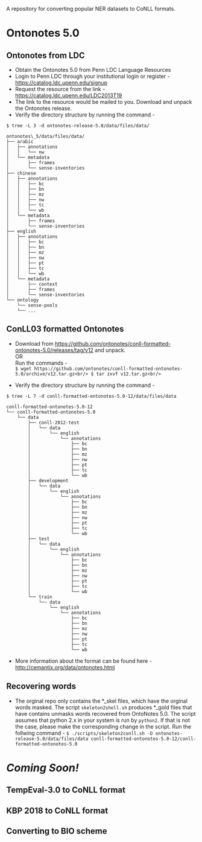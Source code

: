 A repository for converting popular NER datasets to CoNLL formats.

# Ontonotes 5.0

## Ontonotes from LDC

* Obtain the Ontonotes 5.0 from Penn LDC Language Resources
* Login to Penn LDC through your institutional login or register - https://catalog.ldc.upenn.edu/signup<br />
* Request the resource from the link - https://catalog.ldc.upenn.edu/LDC2013T19
* The link to the resource would be mailed to you. Download and unpack the Ontonotes release. 
* Verify the directory structure by running the command - 

``
$ tree -L 3 -d ontonotes-release-5.0/data/files/data/
``
```
ontonotes\_5/data/files/data/
├── arabic
│   ├── annotations
│   │   └── nw
│   └── metadata
│       ├── frames
│       └── sense-inventories
├── chinese
│   ├── annotations
│   │   ├── bc
│   │   ├── bn
│   │   ├── mz
│   │   ├── nw
│   │   ├── tc
│   │   └── wb
│   └── metadata
│       ├── frames
│       └── sense-inventories
├── english
│   ├── annotations
│   │   ├── bc
│   │   ├── bn
│   │   ├── mz
│   │   ├── nw
│   │   ├── pt
│   │   ├── tc
│   │   └── wb
│   └── metadata
│       ├── context
│       ├── frames
│       └── sense-inventories
└── ontology
    └── sense-pools
    └── ...
```
<tree>
    
## ConLL03 formatted Ontonotes 

* Download from https://github.com/ontonotes/conll-formatted-ontonotes-5.0/releases/tag/v12 and unpack.<br/>
OR<br/> 
Run the commands -<br/>
``
$ wget https://github.com/ontonotes/conll-formatted-ontonotes-5.0/archive/v12.tar.gz<br/>
$ tar zxvf v12.tar.gz<br/>
``

* Verify the directory structure by running the command - 
```
$ tree -L 7 -d conll-formatted-ontonotes-5.0-12/data/files/data
```
```
conll-formatted-ontonotes-5.0-12
└── conll-formatted-ontonotes-5.0
    └── data
        ├── conll-2012-test
        │   └── data
        │       └── english
        │           └── annotations
        │               ├── bc
        │               ├── bn
        │               ├── mz
        │               ├── nw
        │               ├── pt
        │               ├── tc
        │               └── wb
        ├── development
        │   └── data
        │       └── english
        │           └── annotations
        │               ├── bc
        │               ├── bn
        │               ├── mz
        │               ├── nw
        │               ├── pt
        │               ├── tc
        │               └── wb
        ├── test
        │   └── data
        │       └── english
        │           └── annotations
        │               ├── bc
        │               ├── bn
        │               ├── mz
        │               ├── nw
        │               ├── pt
        │               ├── tc
        │               └── wb
        └── train
            └── data
                └── english
                    └── annotations
                        ├── bc
                        ├── bn
                        ├── mz
                        ├── nw
                        ├── pt
                        ├── tc
                        └── wb
```

* More information about the format can be found here - http://cemantix.org/data/ontonotes.html 

## Recovering words

* The orginal repo only contains the \*\_skel files, which have the orginal words masked. The script `skeleton2shell.sh` produces \*\_gold files that have contains unmasks words recovered from OntoNotes 5.0. The script assumes that python 2.x in your system is run by `python2`. If that is not the case, please make the corresponding change in the script. Run the follwing command -
``
$ ./scripts/skeleton2conll.sh -D ontonotes-release-5.0/data/files/data conll-formatted-ontonotes-5.0-12/conll-formatted-ontonotes-5.0
``
# _Coming Soon!_

## TempEval-3.0 to CoNLL format
## KBP 2018 to CoNLL format
## Converting to BIO scheme
